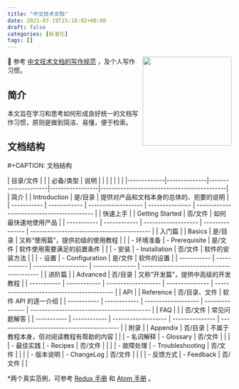 ```yaml
---
title: "中文技术文档"
date: 2021-07-19T15:18:02+08:00
draft: false
categories: [标准化]
tags: []
---
```


<img src="https://www.ruanyifeng.com/blogimg/asset/2016/bg2016101802.jpg" width="200" style="float: right; margin-left: 8px; " />

🔔 参考 [中文技术文档的写作规范](https://www.ruanyifeng.com/blog/2016/10/document_style_guide.html) ，及个人写作习惯。

<!--more-->

## 简介

本文旨在学习和思考如何形成良好统一的文档写作习惯，原则是做到简洁、易懂，便于检索。

## 文档结构

#+CAPTION: 文档结构

| 目录/文件 |            |                   | 必备/类型     | 说明                                     |
|             |              |                     | <c>             |                                            |
|-------------|--------------|---------------------|-----------------|--------------------------------------------|
| 简介        |              | Introduction        | 是/目录         | 提供对产品和文档本身的总体的、扼要的说明    |
| ----------- | ------------ | ------------------- | --------------- | ------------------------------------------ |
| 快速上手    |              | Getting Started     | 否/文件         | 如何最快速地使用产品                       |
| ----------- | ------------ | ------------------- | --------------- | ------------------------------------------ |
| 入门篇      |              | Basics              | 是/目录         | 又称“使用篇”，提供初级的使用教程            |
|             | - 环境准备   | - Prerequisite      | 是/文件         | 软件使用需要满足的前置条件                 |
|             | - 安装       | - Installation      | 否/文件         | 软件的安装方法                             |
|             | - 设置       | - Configuration     | 是/文件         | 软件的设置                                 |
| ----------- | ------------ | ------------------- | --------------- | ------------------------------------------ |
| 进阶篇      |              | Advanced            | 否/目录         | 又称“开发篇”，提供中高级的开发教程          |
| ----------- | ------------ | ------------------- | --------------- | ------------------------------------------ |
| API         |              | Reference           | 否/目录、文件    | 软件 API 的逐一介绍                        |
| ----------- | ------------ | ------------------- | --------------- | ------------------------------------------ |
| FAQ         |              |                     | 否/文件         | 常见问题解答                               |
| ----------- | ------------ | ------------------- | --------------- | ------------------------------------------ |
| 附录        |              | Appendix            | 否/目录         | 不属于教程本身，但对阅读教程有帮助的内容    |
|             | - 名词解释   | - Glossary          | 否/文件         |                                            |
|             | - 最佳实践   | - Recipes           | 否/文件         |                                            |
|             | - 故障处理   | - Troubleshooting   | 否/文件         |                                            |
|             | - 版本说明   | - ChangeLog         | 否/文件         |                                            |
|             | - 反馈方式   | - Feedback          | 否/文件         |                                            |

*两个真实范例，可参考 [Redux 手册](https://redux.js.org/introduction/getting-started) 和 [Atom 手册](http://flight-manual.atom.io/) 。
